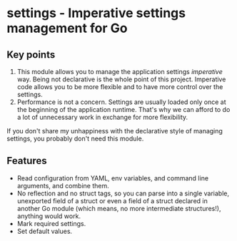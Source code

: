 # settings - Imperative settings management for Go

## Key points

1. This module allows you to manage the application settings *imperative* way. Being not declarative is the
whole point of this project. Imperative code allows you to be more flexible and to have more control over the settings.
2. Performance is not a concern. Settings are usually loaded only once at the beginning of the application runtime.
That's why we can afford to do a lot of unnecessary work in exchange for more flexibility.

If you don't share my unhappiness with the declarative style of managing settings, you probably don't need this module.

## Features

- Read configuration from YAML, env variables, and command line arguments, and combine them.
- No reflection and no struct tags, so you can parse into a single variable, unexported field of a struct or even
a field of a struct declared in another Go module (which means, no more intermediate structures!), anything would work.
- Mark required settings.
- Set default values.
